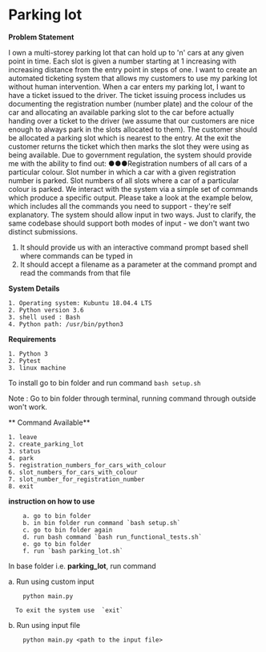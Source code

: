 # Parking lot

**Problem Statement**

I own a multi-storey parking lot that can hold up to 'n' cars at any given point in time.
Each slot is given a number starting at 1 increasing with increasing distance from the
entry point in steps of one. I want to create an automated ticketing system that
allows my customers to use my parking lot without human intervention.
When a car enters my parking lot, I want to have a ticket issued to the driver. The
ticket issuing process includes us documenting the registration number (number
plate) and the colour of the car and allocating an available parking slot to the car
before actually handing over a ticket to the driver (we assume that our customers are
nice enough to always park in the slots allocated to them). The customer should be
allocated a parking slot which is nearest to the entry. At the exit the customer returns
the ticket which then marks the slot they were using as being available.
Due to government regulation, the system should provide me with the ability to find
out:
●●●Registration numbers of all cars of a particular colour.
Slot number in which a car with a given registration number is parked.
Slot numbers of all slots where a car of a particular colour is parked.
We interact with the system via a simple set of commands which produce a specific
output. Please take a look at the example below, which includes all the commands
you need to support - they're self explanatory. The system should allow input in two
ways. Just to clarify, the same codebase should support both modes of input - we
don't want two distinct submissions.
1) It should provide us with an interactive command prompt based shell where
commands can be typed in
2) It should accept a filename as a parameter at the command prompt and read the
commands from that file

**System Details**

    1. Operating system: Kubuntu 18.04.4 LTS
    2. Python version 3.6
    3. shell used : Bash
    4. Python path: /usr/bin/python3
    
    
**Requirements**

    1. Python 3
    2. Pytest
    3. linux machine 

To install go to bin folder and run command `bash setup.sh` 

Note : Go to bin folder through terminal, running command
through outside won't work.

** Command Available**

    1. leave
    2. create_parking_lot
    3. status
    4. park
    5. registration_numbers_for_cars_with_colour
    6. slot_numbers_for_cars_with_colour
    7. slot_number_for_registration_number
    8. exit




**instruction on how to use**
    
   
        a. go to bin folder
        b. in bin folder run command `bash setup.sh`
        c. go to bin folder again
        d. run bash command `bash run_functional_tests.sh`
        e. go to bin folder
        f. run `bash parking_lot.sh` 
        
   
   In base folder i.e. <b>parking_lot</b>, run command
   
   a. Run using custom input 
   
        python main.py
        
      To exit the system use  `exit`
    
   b. Run using input file
   
        python main.py <path to the input file>
